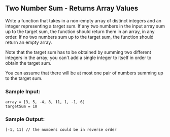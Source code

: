 ## Two Number Sum - Returns Array Values

Write a function that takes in a non-empty array of distinct integers and an
integer representing a target sum. If any two numbers in the input array sum
up to the target sum, the function should return them in an array, in any
order. If no two numbers sum up to the target sum, the function should return
an empty array.

Note that the target sum has to be obtained by summing two different integers
in the array; you can't add a single integer to itself in order to obtain the
target sum.

You can assume that there will be at most one pair of numbers summing up to
the target sum.

### Sample Input:
```
array = [3, 5, -4, 8, 11, 1, -1, 6]
targetSum = 10
```

### Sample Output:
```
[-1, 11] // the numbers could be in reverse order
```
